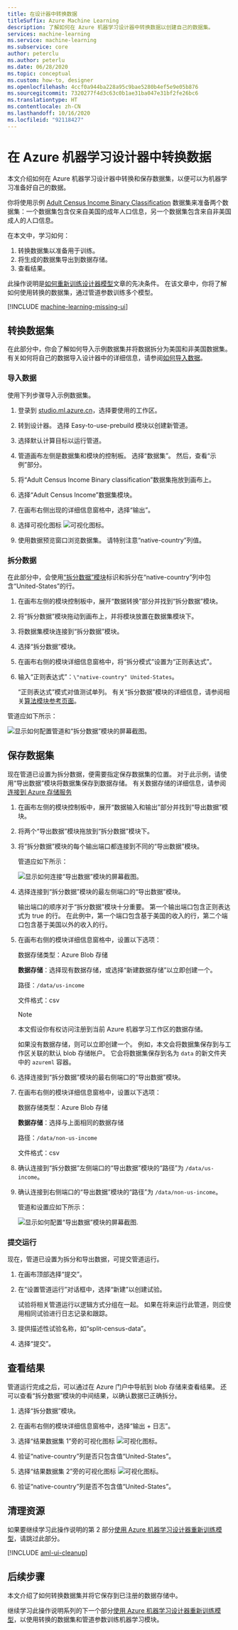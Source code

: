 ```yaml
---
title: 在设计器中转换数据
titleSuffix: Azure Machine Learning
description: 了解如何在 Azure 机器学习设计器中转换数据以创建自己的数据集。
services: machine-learning
ms.service: machine-learning
ms.subservice: core
author: peterclu
ms.author: peterlu
ms.date: 06/28/2020
ms.topic: conceptual
ms.custom: how-to, designer
ms.openlocfilehash: 4ccf0a944ba228a95c9bae5280b4ef5e9e05b876
ms.sourcegitcommit: 7320277f4d3c63c0b1ae31ba047e31bf2fe26bc6
ms.translationtype: HT
ms.contentlocale: zh-CN
ms.lasthandoff: 10/16/2020
ms.locfileid: "92118427"
---
```

# <a name="transform-data-in-azure-machine-learning-designer"></a>在 Azure 机器学习设计器中转换数据


本文介绍如何在 Azure 机器学习设计器中转换和保存数据集，以便可以为机器学习准备好自己的数据。

你将使用示例 [Adult Census Income Binary Classification](sample-designer-datasets.md) 数据集来准备两个数据集：一个数据集包含仅来自美国的成年人口信息，另一个数据集包含来自非美国成人的人口信息。

在本文中，学习如何：

1. 转换数据集以准备用于训练。
1. 将生成的数据集导出到数据存储。
1. 查看结果。

此操作说明是[如何重新训练设计器模型](how-to-retrain-designer.md)文章的先决条件。 在该文章中，你将了解如何使用转换的数据集，通过管道参数训练多个模型。

[!INCLUDE [machine-learning-missing-ui](../../includes/machine-learning-missing-ui.md)]

## <a name="transform-a-dataset"></a>转换数据集

在此部分中，你会了解如何导入示例数据集并将数据拆分为美国和非美国数据集。 有关如何将自己的数据导入设计器中的详细信息，请参阅[如何导入数据](how-to-designer-import-data.md)。

### <a name="import-data"></a>导入数据

使用下列步骤导入示例数据集。

1. 登录到 <a href="https://studio.ml.azure.cn?tabs=jre" target="_blank">studio.ml.azure.cn</a>，选择要使用的工作区。

1. 转到设计器。 选择 Easy-to-use-prebuild 模块以创建新管道。

1. 选择默认计算目标以运行管道。

1. 管道画布左侧是数据集和模块的控制板。 选择“数据集”。 然后，查看“示例”部分。

1. 将“Adult Census Income Binary classification”数据集拖放到画布上。

1. 选择“Adult Census Income”数据集模块。

1. 在画布右侧出现的详细信息窗格中，选择“输出”。

1. 选择可视化图标 ![可视化图标](media/how-to-designer-transform-data/visualize-icon.png)。

1. 使用数据预览窗口浏览数据集。 请特别注意“native-country”列值。

### <a name="split-the-data"></a>拆分数据

在此部分中，会使用[“拆分数据”模块](algorithm-module-reference/split-data.md)标识和拆分在“native-country”列中包含“United-States”的行。 

1. 在画布左侧的模块控制板中，展开“数据转换”部分并找到“拆分数据”模块。 

1. 将“拆分数据”模块拖动到画布上，并将模块放置在数据集模块下。

1. 将数据集模块连接到“拆分数据”模块。

1. 选择“拆分数据”模块。

1. 在画布右侧的模块详细信息窗格中，将“拆分模式”设置为“正则表达式”。 

1. 输入“正则表达式”：`\"native-country" United-States`。

    “正则表达式”模式对值测试单列。 有关“拆分数据”模块的详细信息，请参阅相关[算法模块参考页面](algorithm-module-reference/split-data.md)。

管道应如下所示：

![显示如何配置管道和“拆分数据”模块的屏幕截图](media/how-to-designer-transform-data/split-data.png)。


## <a name="save-the-datasets"></a>保存数据集

现在管道已设置为拆分数据，便需要指定保存数据集的位置。 对于此示例，请使用“导出数据”模块将数据集保存到数据存储。 有关数据存储的详细信息，请参阅[连接到 Azure 存储服务](how-to-access-data.md)

1. 在画布左侧的模块控制板中，展开“数据输入和输出”部分并找到“导出数据”模块。 

1. 将两个“导出数据”模块拖放到“拆分数据”模块下。

1. 将“拆分数据”模块的每个输出端口都连接到不同的“导出数据”模块。 

    管道应如下所示：

    ![显示如何连接“导出数据”模块的屏幕截图](media/how-to-designer-transform-data/export-data-pipeline.png)。

1. 选择连接到“拆分数据”模块的最左侧端口的“导出数据”模块。

    输出端口的顺序对于“拆分数据”模块十分重要。 第一个输出端口包含正则表达式为 true 的行。 在此例中，第一个端口包含基于美国的收入的行，第二个端口包含基于美国以外的收入的行。

1. 在画布右侧的模块详细信息窗格中，设置以下选项：
    
    数据存储类型：Azure Blob 存储

    **数据存储**：选择现有数据存储，或选择“新建数据存储”以立即创建一个。

    路径：`/data/us-income`

    文件格式：csv

    > [!NOTE]
    > 本文假设你有权访问注册到当前 Azure 机器学习工作区的数据存储。 
    
    如果没有数据存储，则可以立即创建一个。 例如，本文会将数据集保存到与工作区关联的默认 blob 存储帐户。 它会将数据集保存到名为 `data` 的新文件夹中的 `azureml` 容器。

1.  选择连接到“拆分数据”模块的最右侧端口的“导出数据”模块。

1. 在画布右侧的模块详细信息窗格中，设置以下选项：
    
    数据存储类型：Azure Blob 存储

    **数据存储**：选择与上面相同的数据存储

    路径：`/data/non-us-income`

    文件格式：csv

1. 确认连接到“拆分数据”左侧端口的“导出数据”模块的“路径”为 `/data/us-income`。

1. 确认连接到右侧端口的“导出数据”模块的“路径”为 `/data/non-us-income`。

    管道和设置应如下所示：
    
    ![显示如何配置“导出数据”模块的屏幕截图](media/how-to-designer-transform-data/us-income-export-data.png).

### <a name="submit-the-run"></a>提交运行

现在，管道已设置为拆分和导出数据，可提交管道运行。

1. 在画布顶部选择“提交”。

1. 在“设置管道运行”对话框中，选择“新建”以创建试验。

    试验将相关管道运行以逻辑方式分组在一起。 如果在将来运行此管道，则应使用相同试验进行日志记录和跟踪。

1. 提供描述性试验名称，如“split-census-data”。

1. 选择“提交”。

## <a name="view-results"></a>查看结果

管道运行完成之后，可以通过在 Azure 门户中导航到 blob 存储来查看结果。 还可以查看“拆分数据”模块的中间结果，以确认数据已正确拆分。

1. 选择“拆分数据”模块。

1. 在画布右侧的模块详细信息窗格中，选择“输出 + 日志”。 

1. 选择“结果数据集 1”旁的可视化图标 ![可视化图标](media/how-to-designer-transform-data/visualize-icon.png)。 

1. 验证“native-country”列是否只包含值“United-States”。

1. 选择“结果数据集 2”旁的可视化图标 ![可视化图标](media/how-to-designer-transform-data/visualize-icon.png)。 

1. 验证“native-country”列是否不包含值“United-States”。

## <a name="clean-up-resources"></a>清理资源

如果要继续学习此操作说明的第 2 部分[使用 Azure 机器学习设计器重新训练模型](how-to-retrain-designer.md)，请跳过此部分。

[!INCLUDE [aml-ui-cleanup](../../includes/aml-ui-cleanup.md)]

## <a name="next-steps"></a>后续步骤

本文介绍了如何转换数据集并将它保存到已注册的数据存储中。

继续学习此操作说明系列的下一个部分[使用 Azure 机器学习设计器重新训练模型](how-to-retrain-designer.md)，以使用转换的数据集和管道参数训练机器学习模块。
